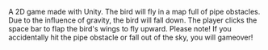 A 2D game made with Unity. The bird will fly in a map full of pipe obstacles. 
Due to the influence of gravity, the bird will fall down. 
The player clicks the space bar to flap the bird's wings to fly upward. 
Please note! If you accidentally hit the pipe obstacle or fall out of the sky, you will gameover!
